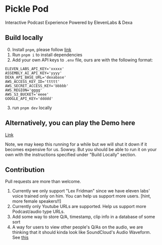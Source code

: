 # Pickle Pod

Interactive Podcast Experience Powered by ElevenLabs & Dexa

## Build locally

0. Install `pnpm`, please follow [link](https://pnpm.io/installation)
1. Run `pnpm i` to install dependencies
2. Add your own API keys to `.env` file, ours are with the following format:
```
ELEVEN_LABS_API_KEY='xxxxx'
ASSEMBLY_AI_API_KEY='yyyy'
DEXA_API_BASE_URL='dexabase'
AWS_ACCESS_KEY_ID='ttttt'
AWS_SECRET_ACCESS_KEY='bbbbb'
AWS_REGION='gggg'
AWS_S3_BUCKET='eeee'
GOOGLE_API_KEY='ddddd'
```
3. run `pnpm dev` locally

## Alternatively, you can play the Demo here

[Link](https://pickle-pod.vercel.app/)

Note, we may keep this running for a while but we will shut it down if it becomes expensive for us. Sowwy. But you should be able to run it on your own with the instructions specified under "Build Locally" section.

## Contribution
Pull requests are more than welcome.
  1. Currently we only support "Lex Fridman" since we have eleven labs' voice trained only on him. You can help us support more users. [hint, more female speakers!!]
  2. Currently only Youtube URLs are supported. Help us support more Podcast/audio type URLs.
  3. Add some way to store Q/A, timestamp, clip info in a database of some sort
  4. A way for users to view other people's Q/As on the audio, we are thinking that it should kinda look like SoundCloud's Audio Waveform. See [this](https://i.stack.imgur.com/MXAzC.png)